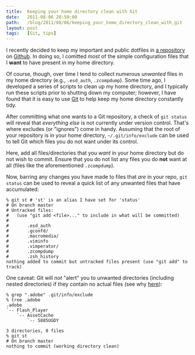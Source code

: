 ```yaml
---
title:  Keeping your home directory clean with Git
date:   2011-08-06 20:50:00
path:   /blog/2011/08/06/keeping_your_home_directory_clean_with_git
layout: post
tags:   [Git, tips]
---
```

I recently decided to keep my important and public dotfiles in [a repository][config] on
[Github][github]. In doing so, I comitted _most_ of the simple configuration files that I **want**
to have present in my home directory.

Of course, though, over time I tend to collect numerous _unwanted_ files in my home directory
(e.g., `.esd_auth`, `.zcompdump`). Some time ago, I developed a series of scripts to clean up my
home directory, and I typically run these scripts prior to shutting down my computer; however,
I have found that it is easy to use [Git][git] to help keep my home directory constantly tidy.

After committing what one wants to a Git repository, a check of `git status` will reveal that
_everything else_ is not currently under version control. That's where excludes (or "ignores")
come in handy. Assuming that the root of your repository is in your home directory,
`~/.git/info/exclude` can be used to tell Git which files you do not want under its control.

Here, add all files/directories that you _want_ in your home directory but do not wish to commit.
Ensure that you do not list any files you do **not** want at all (files like the aforementioned
`.zcompdump`).

Now, barring any changes you have made to files that _are_ in your repo, `git status` can be used
to reveal a quick list of any unwanted files that have accumulated:

    % git st # 'st' is an alias I have set for 'status'
    # On branch master
    # Untracked files:
    #   (use "git add <file>..." to include in what will be committed)
    #
    #       .esd_auth
    #       .gconfd/
    #       .macromedia/
    #       .viminfo
    #       .vimperator/
    #       .zcompdump
    #       .zsh_history
    nothing added to commit but untracked files present (use "git add" to track)

One caveat: Git will _not_ "alert" you to unwanted directories (including nested directories) if
they contain no actual files (see why [here][google_empty_dirs]):

    % grep ".adobe" .git/info/exclude
    % tree .adobe
    .adobe
    `-- Flash_Player
        `-- AssetCache
            `-- 5885UGDY
    
    3 directories, 0 files
    % git st
    # On branch master
    nothing to commit (working directory clean)

[config]:            /config
[github]:            https://github.com/
[git]:               http://git-scm.com/
[google_empty_dirs]: https://www.google.com/search?q=git+empty+directories
